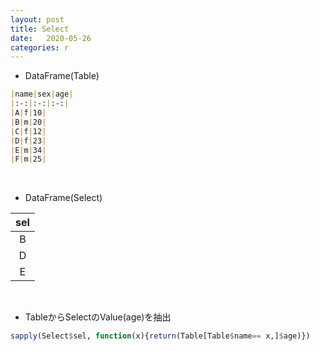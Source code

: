 ```yaml
---
layout: post
title: Select
date:   2020-05-26
categories: r
---
```


* DataFrame(Table)
```md
|name|sex|age|
|:-:|:-:|:-:|
|A|f|10|
|B|m|20|
|C|f|12|
|D|f|23|
|E|m|34|
|F|m|25|
```
<br>

* DataFrame(Select)

|sel|
|:-:|
|B|
|D|
|E|

<br>

* TableからSelectのValue(age)を抽出

```r
sapply(Select$sel, function(x){return(Table[Table$name== x,]$age)})
```
